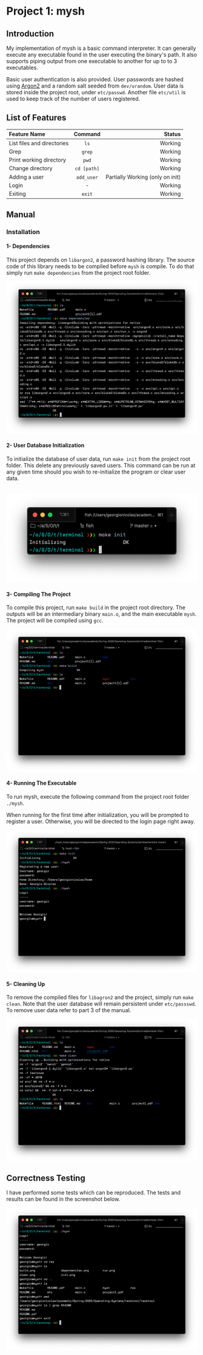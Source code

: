 # Project 1: mysh

## Introduction

My implementation of mysh is a basic command interpreter. It can generally execute any executable found in the user executing the binary's path. It also supports piping output from one executable to another for up to to 3 executables.

Basic user authentication is also provided. User passwords are hashed using [Argon2](https://password-hashing.net/#argon2) and a random salt seeded from `dev/urandom`. User data is stored inside the project root, under `etc/passwd`. Another file `etc/util` is used to keep track of the number of users registered.

## List of Features

| Feature Name               |   Command   |                           Status |
| :------------------------- | :---------: | -------------------------------: |
| List files and directories |    `ls`     |                          Working |
| Grep                       |   `grep`    |                          Working |
| Print working directory    |    `pwd`    |                          Working |
| Change directory           | `cd [path]` |                          Working |
| Adding a user              | `add_user`  | Partially Working (only on init) |
| Login                      |      -      |                          Working |
| Exiting                    |   `exit`    |                          Working |
## Manual

### Installation

#### 1- Dependencies

This project depends on `libargon2`, a password hashing library. The source code of this library needs to be compiled before `mysh` is compile. To do that simply run `make dependencies` from the project root folder.

![res/dependencies.png](res/dependencies.png)

#### 2- User Database Initialization

To initialize the database of user data, run `make init` from the project root folder. This delete any previously saved users. This command can be run at any given time should you wish to re-initialize the program or clear user data.

​								![init](res/init.png)

#### 3- Compiling The Project

To compile this project, run `make build` in the project root directory. The outputs will be an intermediary binary `main.o`, and the main executable `mysh`. The project will be compiled using `gcc`.

![build](res/build.png)

#### 4- Running The Executable

To run mysh, execute the following command from the project root folder `./mysh`.

When running for the first time after initialization, you will be prompted to register a user. Otherwise, you will be directed to the login page right away.

![](res/run.png)

#### 5- Cleaning Up

To remove the compiled files for `libagron2` and the project, simply run `make clean`.
Note that the user database will remain persistent under `etc/passswd`. To remove user data refer to part 3 of the manual.

![clean](res/clean.png)



## Correctness Testing

I have performed some tests which can be reproduced. The tests and results can be found in the screenshot below.

![](/res/test.png)
